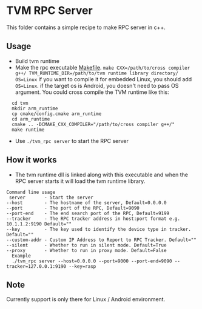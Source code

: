 <!--- Licensed to the Apache Software Foundation (ASF) under one -->
<!--- or more contributor license agreements.  See the NOTICE file -->
<!--- distributed with this work for additional information -->
<!--- regarding copyright ownership.  The ASF licenses this file -->
<!--- to you under the Apache License, Version 2.0 (the -->
<!--- "License"); you may not use this file except in compliance -->
<!--- with the License.  You may obtain a copy of the License at -->

<!---   http://www.apache.org/licenses/LICENSE-2.0 -->

<!--- Unless required by applicable law or agreed to in writing, -->
<!--- software distributed under the License is distributed on an -->
<!--- "AS IS" BASIS, WITHOUT WARRANTIES OR CONDITIONS OF ANY -->
<!--- KIND, either express or implied.  See the License for the -->
<!--- specific language governing permissions and limitations -->
<!--- under the License. -->

# TVM RPC Server
This folder contains a simple recipe to make RPC server in c++.

## Usage
- Build tvm runtime
- Make the rpc executable [Makefile](Makefile).
  `make CXX=/path/to/cross compiler g++/ TVM_RUNTIME_DIR=/path/to/tvm runtime library directory/ OS=Linux`
  if you want to compile it for embedded Linux, you should add `OS=Linux`.
  if the target os is Android, you doesn't need to pass OS argument.
  You could cross compile the TVM runtime like this:
```
  cd tvm
  mkdir arm_runtime
  cp cmake/config.cmake arm_runtime
  cd arm_runtime
  cmake .. -DCMAKE_CXX_COMPILER="/path/to/cross compiler g++/"
  make runtime
```
- Use `./tvm_rpc server` to start the RPC server

## How it works
- The tvm runtime dll is linked along with this executable and when the RPC server starts it will load the tvm runtime library.

```
Command line usage
 server       - Start the server
--host        - The hostname of the server, Default=0.0.0.0
--port        - The port of the RPC, Default=9090
--port-end    - The end search port of the RPC, Default=9199
--tracker     - The RPC tracker address in host:port format e.g. 10.1.1.2:9190 Default=""
--key         - The key used to identify the device type in tracker. Default=""
--custom-addr - Custom IP Address to Report to RPC Tracker. Default=""
--silent      - Whether to run in silent mode. Default=True
--proxy       - Whether to run in proxy mode. Default=False
  Example
  ./tvm_rpc server --host=0.0.0.0 --port=9000 --port-end=9090 --tracker=127.0.0.1:9190 --key=rasp
```

## Note
Currently support is only there for Linux / Android environment.